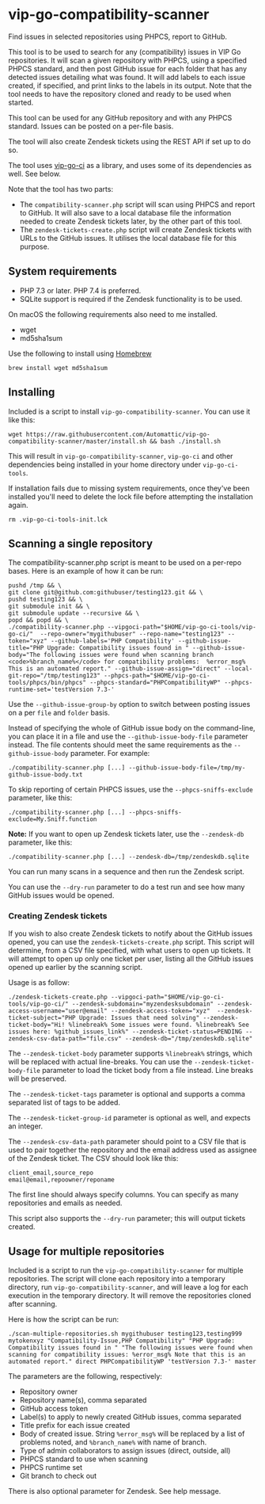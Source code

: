 # vip-go-compatibility-scanner

Find issues in selected repositories using PHPCS, report to GitHub.

This tool is to be used to search for any (compatibility) issues in VIP Go repositories. It will scan a given repository with PHPCS, using a specified PHPCS standard, and then post GitHub issue for each folder that has any detected issues detailing what was found. It will add labels to each issue created, if specified, and print links to the labels in its output. Note that the tool needs to have the repository cloned and ready to be used when started.

This tool can be used for any GitHub repository and with any PHPCS standard. Issues can be posted on a per-file basis.

The tool will also create Zendesk tickets using the REST API if set up to do so.

The tool uses [vip-go-ci](https://github.com/automattic/vip-go-ci/) as a library, and uses some of its dependencies as well. See below.

Note that the tool has two parts:
 * The `compatibility-scanner.php` script will scan using PHPCS and report to GitHub. It will also save to a local database file the information needed to create Zendesk tickets later, by the other part of this tool.
 * The `zendesk-tickets-create.php` script will create Zendesk tickets with URLs to the GitHub issues. It utilises the local database file for this purpose.

## System requirements

- PHP 7.3 or later. PHP 7.4 is preferred. 
- SQLite support is required if the Zendesk functionality is to be used.

On macOS the following requirements also need to me installed.

- wget
- md5sha1sum

Use the following to install using [Homebrew](https://brew.sh/)

```
brew install wget md5sha1sum
```

## Installing

Included is a script to install `vip-go-compatibility-scanner`. You can use it like this:

```
wget https://raw.githubusercontent.com/Automattic/vip-go-compatibility-scanner/master/install.sh && bash ./install.sh 
```

This will result in `vip-go-compatibility-scanner`, `vip-go-ci` and other dependencies being installed in your home directory under `vip-go-ci-tools`.

If installation fails due to missing system requirements, once they've been installed you'll need to delete the lock file before attempting the installation again.

```
rm .vip-go-ci-tools-init.lck
```

## Scanning a single repository

The compatibility-scanner.php script is meant to be used on a per-repo bases. Here is an example of how it can be run:

```
pushd /tmp && \
git clone git@github.com:githubuser/testing123.git && \
pushd testing123 && \
git submodule init && \
git submodule update --recursive && \
popd && popd && \
./compatibility-scanner.php --vipgoci-path="$HOME/vip-go-ci-tools/vip-go-ci/"  --repo-owner="mygithubuser" --repo-name="testing123" --token="xyz" --github-labels='PHP Compatibility' --github-issue-title="PHP Upgrade: Compatibility issues found in " --github-issue-body="The following issues were found when scanning branch <code>%branch_name%</code> for compatibility problems:  %error_msg% This is an automated report." --github-issue-assign="direct" --local-git-repo="/tmp/testing123" --phpcs-path="$HOME/vip-go-ci-tools/phpcs/bin/phpcs" --phpcs-standard="PHPCompatibilityWP" --phpcs-runtime-set='testVersion 7.3-' 
```

Use the `--github-issue-group-by` option to switch between posting issues on a per `file` and `folder` basis.

Instead of specifying the whole of GitHub issue body on the command-line, you can place it in a file and use the `--github-issue-body-file` parameter instead. The file contents should meet the same requirements as the `--github-issue-body` parameter. For example:

```
./compatibility-scanner.php [...] --github-issue-body-file=/tmp/my-github-issue-body.txt
```

To skip reporting of certain PHPCS issues, use the `--phpcs-sniffs-exclude` parameter, like this:

```
./compatibility-scanner.php [...] --phpcs-sniffs-exclude=My.Sniff.function
```

<b>Note:</b> If you want to open up Zendesk tickets later, use the `--zendesk-db` parameter, like this:

```
./compatibility-scanner.php [...] --zendesk-db=/tmp/zendeskdb.sqlite
```

You can run many scans in a sequence and then run the Zendesk script.

You can use the `--dry-run` parameter to do a test run and see how many GitHub issues would be opened.

### Creating Zendesk tickets

If you wish to also create Zendesk tickets to notify about the GitHub issues opened, you can use the `zendesk-tickets-create.php` script. This script will determine, from a CSV file specified, with what users to open up tickets. It will attempt to open up only one ticket per user, listing all the GitHub issues opened up earlier by the scanning script.

Usage is as follow:

```
./zendesk-tickets-create.php --vipgoci-path="$HOME/vip-go-ci-tools/vip-go-ci/" --zendesk-subdomain="myzendesksubdomain" --zendesk-access-username="user@email" --zendesk-access-token="xyz"  --zendesk-ticket-subject="PHP Upgrade: Issues that need solving" --zendesk-ticket-body="Hi! %linebreak% Some issues were found. %linebreak% See issues here: %github_issues_link%" --zendesk-ticket-status=PENDING --zendesk-csv-data-path="file.csv" --zendesk-db="/tmp/zendeskdb.sqlite"
```

The `--zendesk-ticket-body` parameter supports `%linebreak%` strings, which will be replaced with actual line-breaks. You can use the `--zendesk-ticket-body-file` parameter to load the ticket body from a file instead. Line breaks will be preserved.

The `--zendesk-ticket-tags` parameter is optional and supports a comma separated list of tags to be added. 

The `--zendesk-ticket-group-id` parameter is optional as well, and expects an integer. 

The `--zendesk-csv-data-path` parameter should point to a CSV file that is used to pair together the repository and the email address used as assignee of the Zendesk ticket. The CSV should look like this:

```
client_email,source_repo
email@email,repoowner/reponame
```

The first line should always specify columns. You can specify as many repositories and emails as needed.

This script also supports the `--dry-run` parameter; this will output tickets created.

## Usage for multiple repositories

Included is a script to run the `vip-go-compatibility-scanner` for multiple repositories. The script will clone each repository into a temporary directory, run `vip-go-compatibility-scanner`, and will leave a log for each execution in the temporary directory. It will remove the repositories cloned after scanning.

Here is how the script can be run:

```
./scan-multiple-repositories.sh mygithubuser testing123,testing999 mytokenxyz "Compatibility-Issue,PHP Compatibility" "PHP Upgrade: Compatibility issues found in " "The following issues were found when scanning for compatibility issues: %error_msg% Note that this is an automated report." direct PHPCompatibilityWP 'testVersion 7.3-' master
```

The parameters are the following, respectively:
 * Repository owner
 * Repository name(s), comma separated
 * GitHub access token
 * Label(s) to apply to newly created GitHub issues, comma separated
 * Title prefix for each issue created
 * Body of created issue. String `%error_msg%` will be replaced by a list of problems noted, and `%branch_name%` with name of branch.
 * Type of admin collaborators to assign issues (direct, outside, all)
 * PHPCS standard to use when scanning
 * PHPCS runtime set
 * Git branch to check out

There is also optional parameter for Zendesk. See help message.

